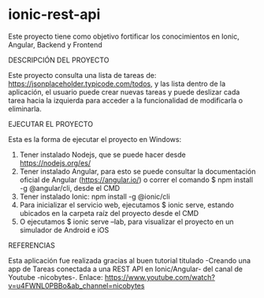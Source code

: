 # ionic-rest-api
Este proyecto tiene como objetivo fortificar los conocimientos en Ionic, Angular, Backend y Frontend


DESCRIPCIÓN DEL PROYECTO

Este proyecto consulta una lista de tareas de: https://jsonplaceholder.typicode.com/todos, y las lista dentro de la aplicación, el usuario puede crear nuevas tareas y puede deslizar cada tarea hacia la izquierda para acceder a la funcionalidad de modificarla o eliminarla.


EJECUTAR EL PROYECTO

Esta es la forma de ejecutar el proyecto en Windows:
1.	Tener instalado Nodejs, que se puede hacer desde https://nodejs.org/es/
2.	Tener instalado Angular, para esto se puede consultar la documentación oficial de Angular (https://angular.io/) o correr el comando $ npm install -g @angular/cli, desde el CMD
3. 	Tener instalado Ionic: npm install -g @ionic/cli
4.	Para inicializar el servicio web, ejecutamos $ ionic serve, estando ubicados en la carpeta raíz del proyecto desde el CMD
5.	O ejecutamos $ ionic serve –lab, para visualizar el proyecto en un simulador de Android e iOS


REFERENCIAS

Esta aplicación fue realizada gracias al buen tutorial titulado -Creando una app de Tareas conectada a una REST API en Ionic/Angular- del canal de Youtube -nicobytes-.
Enlace: https://www.youtube.com/watch?v=u4FWNL0PBBo&ab_channel=nicobytes
